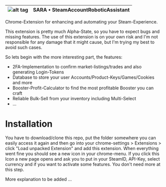![alt tag](https://raw.githubusercontent.com/Pandiora/SteamAccountRoboticAssistant/master/images/icon-48x48.png)|  SARA • SteamAccountRoboticAssistant
:--:|:--------------------------------------------------:
Chrome-Extension for enhancing and automating your Steam-Experience.

This extension is pretty much Alpha-State, so you have to expect bugs and missing features. 
The use of this extension is on your own risk and I'm not responsible for any damage that 
it might cause, but I'm trying my best to avoid such cases.

So lets begin with the more interesting part, the features:
- 2FA-Implementation to confirm market-listings/trades and also generating Login-Tokens
- Database to store your user Accounts/Product-Keys/Games/Cookies and more
- Booster-Profit-Calculator to find the most profitable Booster you can craft
- Reliable Bulk-Sell from your inventory including Multi-Select
- ...

# Installation

You have to download/clone this repo, put the folder somewhere you can easily access it again
and then go into your chrome-settings > Extensions > click "Load unpacked Extension" and add
this extension. When everything went fine you should see a new icon in your chrome-menu.
If you click this Icon a new page opens and ask you to put in your SteamID, API-Key, select
currency and if you want to activate some features. You don't need more at this step.

More explanation to be added ...
